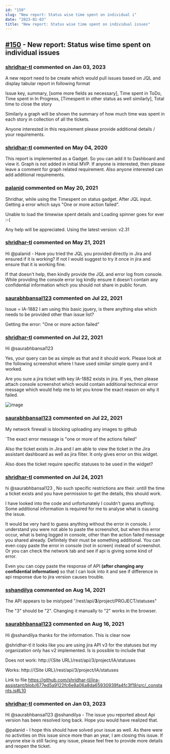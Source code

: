 ```yaml
---
id: "150"
slug: "New report: Status wise time spent on individual i"
date: "2023-01-03"
title: "New report: Status wise time spent on individual issues"
---
```



## [#150](https://github.com/shridhar-tl/jira-assistant/issues/150) - New report: Status wise time spent on individual issues

### [shridhar-tl](https://github.com/shridhar-tl) commented on Jan 03, 2023

A new report need to be create which would pull issues based on JQL and display tabular report in following format

Issue key, summary, [some more fields as necessary], Time spent in ToDo, Time spent in In Progress, [Timespent in other status as well similarly], Total time to close the story

Similarly a graph will be shown the summary of how much time was spent in each story in collection of all the tickets.

Anyone interested in this requirement please provide additional details / your requirements.

### [shridhar-tl](https://github.com/shridhar-tl) commented on May 04, 2020

This report is implemented as a Gadget. So you can add it to Dashboard and view it. Graph is not added in initial MVP. If anyone is interested, then please leave a comment for graph related requirement. Also anyone interested can add additional requirements.

### [palanid](https://github.com/palanid) commented on May 20, 2021

Shridhar, while using the Timespent on status gadget. After JQL input. Getting a error which says "One or more action failed".

Unable to load the timewise spent details and Loading spinner goes for ever :-(

Any help will be appreciated. Using the latest version: v2.31

### [shridhar-tl](https://github.com/shridhar-tl) commented on May 21, 2021

Hi @palanid - Have you tried the JQL you provided directly in Jira and ensured if it is working? If not I would suggest to try it once in jira and ensure that it is working fine.

If that doesn't help, then kindly provide the JQL and error log from console. While providing the console error log kindly ensure it doesn't contain any confidential information which you should not share in public forum.

### [saurabhbansal123](https://github.com/saurabhbansal123) commented on Jul 22, 2021

Issue = IA-1882
I am using this basic jquery, is there anything else which needs to be provided other than issue list? 


Getting the error: "One or more action failed"


### [shridhar-tl](https://github.com/shridhar-tl) commented on Jul 22, 2021

Hi @saurabhbansal123 

Yes, your query can be as simple as that and it should work. Please look at the following screenshot where I have used similar simple query and it worked.

Are you sure a jira ticket with key IA-1882 exists in jira. If yes, then please attach console screenshot which would contain additional technical error message which would help me to let you know the exact reason on why it failed.

![image](https://user-images.githubusercontent.com/37339683/126670727-0f66564b-ff29-4480-af7f-50866e1eff76.png)


### [saurabhbansal123](https://github.com/saurabhbansal123) commented on Jul 22, 2021

My network firewall is blocking uploading any images to github

`The exact error message is "one or more of the actions failed"

Also the ticket exists in Jira and I am able to view the ticket in the Jira assistant dashboard as well as jira filter. It only gives error on this widget. 

Also does the ticket require specific statuses to be used in the widget? 

### [shridhar-tl](https://github.com/shridhar-tl) commented on Jul 24, 2021

hi @saurabhbansal123 , No such specific restrictions are their. untill the time a ticket exists and you have permission to get the details, this should work. 

I have looked into the code and unfortunately I couldn't guess anything. Some additional information is required for me to analyse what is causing the issue.

It would be very hard to guess anything without the error in console. I understand you were not able to paste the screenshot, but when this error occur, what is being logged in console, other than the action failed message you shared already. Definitely their must be something additional. You can even copy paste the error in console (not in screen) instead of screenshot. Or you can check the network tab and see if api is giving some kind of error.

Even you can copy paste the response of API **(after changing any confidential information)** so that I can look into it and see if difference in api response due to jira version causes trouble.

### [sshandilya](https://github.com/sshandilya) commented on Aug 14, 2021

The API appears to be mistyped "/rest/api/**3**/project/PROJECT/statuses" 

The "3" should be "2". Changing it manually to "2" works in the browser. 

### [saurabhbansal123](https://github.com/saurabhbansal123) commented on Aug 16, 2021

Hi @sshandilya  thanks for the information. This is clear now

@shridhar-tl it looks like you are using jira API v3 for the statuses but my organization only has v2 implemented. 
Is is possible to include that 

Does not work: http://{Site URL}/rest/api/3/project/IA/statuses

Works: http://{Site URL}/rest/api/3/project/IA/statuses


Link to file
https://github.com/shridhar-tl/jira-assistant/blob/677ed5a9122fc6e8a06a8da65930939fa4fc3f19/src/_constants.js#L10


### [shridhar-tl](https://github.com/shridhar-tl) commented on Jan 03, 2023

Hi @saurabhbansal123 @sshandilya  - The issue you reported about Api version has been resolved long back. Hope you would have realized that.

@palanid - I hope this should have solved your issue as well. As there were no activities on this issue since more than an year, I am closing this issue. If anyone else is still facing any issue, please feel free to provide more details and reopen the ticket.
